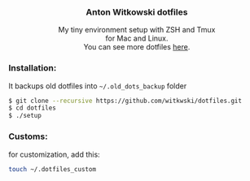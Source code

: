<h3 align="center">
  Anton Witkowski dotfiles
</h3>

<p align="center">
  My tiny environment setup with ZSH and Tmux</br>
  for Mac and Linux.</br>
  You can see more dotfiles <a href="https://dotfiles.github.io">here</a>.
</p>

### Installation:

It backups old dotfiles into `~/.old_dots_backup` folder

```sh
$ git clone --recursive https://github.com/witkwski/dotfiles.git
$ cd dotfiles
$ ./setup

```

### Customs:

for customization, add this:

```sh
touch ~/.dotfiles_custom
```
